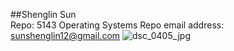 ##Shenglin Sun\
Repo: 5143 Operating Systems Repo
email address: sunshenglin12@gmail.com
![dsc_0405_jpg](https://user-images.githubusercontent.com/26048520/31847957-3fcc0bd0-b5ec-11e7-822f-ddb746bb577a.jpg)



